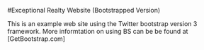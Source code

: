 #Exceptional Realty Website (Bootstrapped Version)

This is an example web site using the Twitter bootstrap version 3 framework. More informtation on using BS can be be found at [GetBootstrap.com]